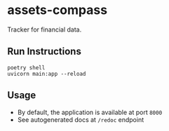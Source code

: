 # assets-compass

Tracker for financial data.

## Run Instructions

```shell
poetry shell
uvicorn main:app --reload
```

## Usage

- By default, the application is available at port `8000`
- See autogenerated docs at `/redoc` endpoint
